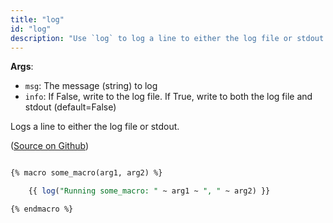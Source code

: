 ```yaml
---
title: "log"
id: "log"
description: "Use `log` to log a line to either the log file or stdout."
---
```


__Args__:

 * `msg`: The message (string) to log
 * `info`: If False, write to the log file. If True, write to both the log file and stdout (default=False)

Logs a line to either the log file or stdout.

([Source on Github](https://github.com/dbt-labs/dbt-core/blob/HEAD/core/dbt/context/base.py#L432))

```sql

{% macro some_macro(arg1, arg2) %}

	{{ log("Running some_macro: " ~ arg1 ~ ", " ~ arg2) }}

{% endmacro %}
```

